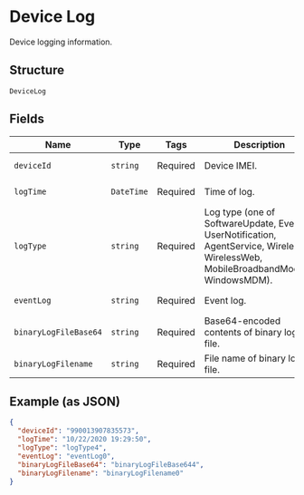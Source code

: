 
# Device Log

Device logging information.

## Structure

`DeviceLog`

## Fields

| Name | Type | Tags | Description | Getter | Setter |
|  --- | --- | --- | --- | --- | --- |
| `deviceId` | `string` | Required | Device IMEI. | getDeviceId(): string | setDeviceId(string deviceId): void |
| `logTime` | `DateTime` | Required | Time of log. | getLogTime(): \DateTime | setLogTime(\DateTime logTime): void |
| `logType` | `string` | Required | Log type (one of SoftwareUpdate, Event, UserNotification, AgentService, Wireless, WirelessWeb, MobileBroadbandModem, WindowsMDM). | getLogType(): string | setLogType(string logType): void |
| `eventLog` | `string` | Required | Event log. | getEventLog(): string | setEventLog(string eventLog): void |
| `binaryLogFileBase64` | `string` | Required | Base64-encoded contents of binary log file. | getBinaryLogFileBase64(): string | setBinaryLogFileBase64(string binaryLogFileBase64): void |
| `binaryLogFilename` | `string` | Required | File name of binary log file. | getBinaryLogFilename(): string | setBinaryLogFilename(string binaryLogFilename): void |

## Example (as JSON)

```json
{
  "deviceId": "990013907835573",
  "logTime": "10/22/2020 19:29:50",
  "logType": "logType4",
  "eventLog": "eventLog0",
  "binaryLogFileBase64": "binaryLogFileBase644",
  "binaryLogFilename": "binaryLogFilename0"
}
```

